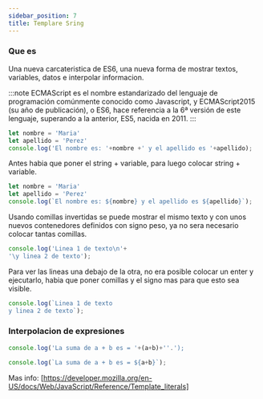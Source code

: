 ```yaml
---
sidebar_position: 7
title: Templare Sring
---
```


### Que es
Una nueva carcateristica de ES6, una nueva forma de mostrar textos, variables, datos e interpolar informacion. 

:::note
ECMAScript es el nombre estandarizado del lenguaje de programación comúnmente conocido como Javascript, y ECMAScript2015 (su año de publicación), o ES6, hace referencia a la 6ª versión de este lenguaje, superando a la anterior, ES5, nacida en 2011.
:::

```jsx title="Antes"
let nombre = 'Maria'
let apellido = 'Perez'
console.log('El nombre es: '+nombre +' y el apellido es '+apellido);
```
Antes habia que poner el string + variable, para luego colocar string + variable. 

```jsx title="Ahora"
let nombre = 'Maria'
let apellido = 'Perez'
console.log(`El nombre es: ${nombre} y el apellido es ${apellido}`);
```
Usando comillas invertidas se puede mostrar el mismo texto y con unos nuevos contenedores definidos con signo peso, ya no sera necesario colocar tantas comillas. 

```jsx title="Doble linea de texto Antes"
console.log('Linea 1 de texto\n'+
'\y linea 2 de texto');
```
Para ver las lineas una debajo de la otra, no era posible colocar un enter y ejecutarlo, habia que poner comillas y el signo mas para que esto sea visible. 

```jsx title="Doble linea de texto Ahora"
console.log(`Linea 1 de texto
y linea 2 de texto`);
```

### Interpolacion de expresiones

```jsx title="Suma Antes"
console.log('La suma de a + b es = '+(a+b)+''.');
```

```jsx title="Suma ahora"
console.log(`La suma de a + b es = ${a+b}`);
```


Mas info: [https://developer.mozilla.org/en-US/docs/Web/JavaScript/Reference/Template_literals]



